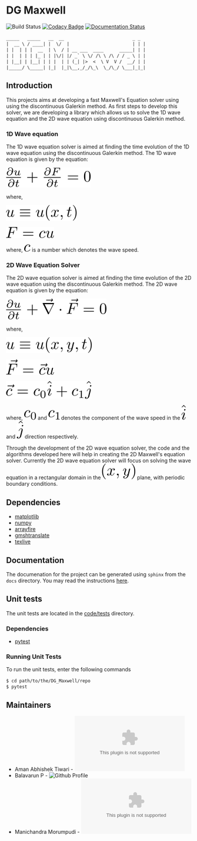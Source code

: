 # DG Maxwell

![Build Status](https://travis-ci.org/QuazarTech/DG_Maxwell.svg?branch=master)
[![Codacy Badge](https://api.codacy.com/project/badge/Grade/e8733cdbf1454af0ac35ae5b2d017d9f)](https://www.codacy.com/app/aman2official/DG_Maxwell_2?utm_source=github.com&amp;utm_medium=referral&amp;utm_content=QuazarTech/DG_Maxwell&amp;utm_campaign=Badge_Grade)
[![Documentation Status](http://readthedocs.org/projects/dg-maxwell/badge/?version=latest)](http://dg-maxwell.readthedocs.io/en/latest/?badge=latest)

```
_____   _____   __  __                          _ _ 
|  __ \ / ____| |  \/  |                        | | |
| |  | | |  __  | \  / | __ ___  ____      _____| | |
| |  | | | |_ | | |\/| |/ _` \ \/ /\ \ /\ / / _ \ | |
| |__| | |__| | | |  | | (_| |>  <  \ V  V /  __/ | |
|_____/ \_____| |_|  |_|\__,_/_/\_\  \_/\_/ \___|_|_|
```

## Introduction
This projects aims at developing a fast Maxwell's Equation solver using
using the discontinuous Galerkin method. As first steps to develop this
solver, we are developing a library which allows us to solve the
1D wave equation and the 2D wave equation using discontinuous Galerkin
method.

### 1D Wave equation
The 1D wave equation solver is aimed at finding the time evolution of
the 1D wave equation using the discontinuous Galerkin method. The
1D wave equation is given by the equation:

![1d_wave_eqn](./.svgs/1d_wave_eqn.svg )

where,

![u](./.svgs/u_1d.svg )

![F](./.svgs/F_1d.svg )

where, ![c](./.svgs/c_1d.svg ) is a number which denotes the wave
speed.

### 2D Wave Equation Solver
The 2D wave equation solver is aimed at finding the time evolution
of the 2D wave equation using the discontinuous Galerkin method.
The 2D wave equation is given by the equation:

![2d_wave_eqn](./.svgs/2d_wave_eqn.svg )

where,

![u](./.svgs/u.svg )

![F](./.svgs/F.svg )

![c](./.svgs/c.svg )

where, ![c_0](./.svgs/c_0.svg ) and ![c_1](./.svgs/c_1.svg ) denotes
the component of the wave speed in the ![hat_i](./.svgs/hat_i.svg )
and ![hat_j](./.svgs/hat_j.svg ) direction respectively.

Through the development of the 2D wave equation solver, the code and
the algorithms developed here will help in creating the 2D Maxwell's
equation solver. Currently the 2D wave equation solver will focus on
solving the wave equation in a rectangular domain in the
![xy](./.svgs/x_y.svg "x_y") plane, with periodic boundary conditions.

## Dependencies
- [matplotlib](https://matplotlib.org/)
- [numpy](http://www.numpy.org/)
- [arrayfire](http://arrayfire.org)
- [gmshtranslate](https://github.com/amanabt/gmshtranslator)
- [texlive](https://www.tug.org/texlive/)

## Documentation
The documenation for the project can be generated using `sphinx`
from the `docs` directory. You may read the instructions
[here](./docs/README.md).

## Unit tests
The unit tests are located in the
[code/tests](code/tests/) directory.

### Dependencies
- [pytest](https://docs.pytest.org/en/latest/#)

### Running Unit Tests
To run the unit tests, enter the following commands
```
$ cd path/to/the/DG_Maxwell/repo
$ pytest
```


## Maintainers
- Aman Abhishek Tiwari - ![aman@quazartech.com](aman@quazartech.com)
- Balavarun P - ![Github Profile](https://github.com/balavarun5)
- Manichandra Morumpudi - ![mani@quazartech.com](mani@quazartech.com)
